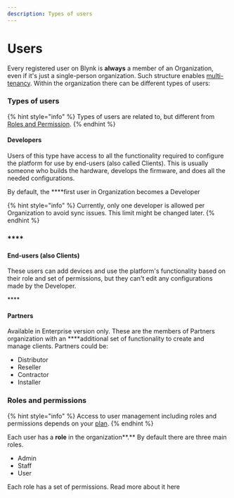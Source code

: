 ```yaml
---
description: Types of users
---
```


# Users

Every registered user on Blynk is **always** a member of an Organization, even if it's just a single-person organization. Such structure enables [multi-tenancy](multi-tenant-tree-structure.md). Within the organization there can be different types of users:



### **Types of users**

{% hint style="info" %}
Types of users are related to, but different from [Roles and Permission](../blynk.console/settings/access.md).
{% endhint %}

#### **Developers**

Users of this type have access to all the functionality required to configure the platform for use by end-users \(also called Clients\). This is usually someone who builds the hardware, develops the firmware, and does all the needed configurations.

By default, the ****first user in Organization becomes a Developer

{% hint style="info" %}
Currently, only one developer is allowed per Organization to avoid sync issues. This limit might be changed later.
{% endhint %}

### \*\*\*\*

#### **End-users \(also Clients\)**

These users can add devices and use the platform's functionality based on their role and set of permissions, but they can't edit any configurations made by the Developer.

\*\*\*\*

#### **Partners** 

Available in Enterprise version only. These are the members of Partners organization with an ****additional set of functionality to create and manage clients. Partners could be:

* Distributor 
* Reseller 
* Contractor 
* Installer



### **Roles and permissions**

{% hint style="info" %}
Access to user management including roles and permissions depends on your [plan](https://blynk.io/pricing%20).
{% endhint %}

Each user has a **role** in the organization**.** By default there are three main roles. 

* Admin
* Staff
* User

Each role has a set of permissions. Read more about it here





